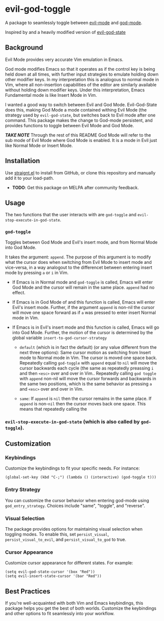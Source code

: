 # evil-god-toggle

A package to seamlessly toggle between
[evil-mode](https://github.com/emacs-evil/evil) and
[god-mode](https://github.com/chrisdone/god-mode).

Inspired by and a heavily modified version of
[evil-god-state](https://github.com/gridaphobe/evil-god-state)

## Background

Evil Mode provides very accurate Vim emulation in Emacs.

God mode modifies Emacs so that it operates as if the control key is being held down at all times, with further input strategies to emulate holding down other modifier keys. In my interpretation this is analogous to normal mode in Vim, where all non-insertion capabilities of the editor are similarly available without holding down modifier keys. Under this interpretation, Emacs Fundamental mode is like Insert Mode in Vim.

I wanted a good way to switch between Evil and God Mode. Evil-God-State does this, making God Mode a mode contained withing Evil Mode (the strategy used by `evil-god-state`, but switches back to Evil mode after one command.  This package makes the change to God-mode persistent, and provides functions to toggle between Evil Mode and God Mode.


***TAKE NOTE*** Through the rest of this README God Mode will refer to the sub mode of Evil Mode where God Mode is enabled.  It is a mode in Evil just like Normal Mode or Insert Mode.

## Installation

Use [straignt.el](https://github.com/radian-software/straight.el) to install from GitHub, or clone this repository and manually add it to your load-path. 

- **TODO**: Get this package on MELPA after community feedback.

## Usage

The two functions that the user interacts with are `god-toggle` and `evil-stop-execute-in-god-state`.

### `god-toggle`

Toggles between God Mode and Evil's insert mode, and from Normal Mode into God Mode.

It takes the argument: `append`.  The purpose of this argument is to modify what the cursor does when switching from Evil Mode to insert mode and vice-versa, in a way analogout to the differencet between entering insert mode by pressing `a` or `i` in Vim.

- If Emacs is in Normal mode and `god-toggle` is called, Emacs will enter God Mode and the cursor will remain in the same place. `append` had no effect.

- If Emacs is in God Mode of and this function is called, Emacs will enter Evil's insert mode. Further, if the argument `append` is non-nil the cursor will move one space forward as if `a` was pressed to enter insert Normal mode in Vim. 

- If Emacs is in Evil's insert mode and this function is called, Emacs will go into God Mode.  Further, the motion of the cursor is determined by the global variable `insert-to-god-cursor-strategy`

    - `default` (which is in fact the default) (or any value different from the next three options): Same cursor motion as switching from Insert mode to Normal mode in Vim. The cursor is moved one space back. Repeatedly calling `god-toggle` with `append` equal to `nil` will move the cursor backwards each cycle (the same as repeatedly preassing `i` and then `<esc>` over and over in Vim..  Repeatedly calling `god toggle` with `append` non-nil will move the cursor forwards and backwards in the same two positions, which is the same behavior as pressing `a` and `<esc>` over and over in Vim.


     - `same`: If `append` is `nil` then the cursor remains in the same place. If `append` is non-`nil` then the cursor moves back one space. This means that repeatedly calling the 

### `evil-stop-execute-in-god-state` (which is also called by `god-toggle`).

## Customization

### Keybindings

Customize the keybindings to fit your specific needs. For instance:

    (global-set-key (kbd "C-;") (lambda () (interactive) (god-toggle t)))

### Entry Strategy


You can customize the cursor behavior when entering god-mode using
`god_entry_strategy`. Choices include \"same\", \"toggle\", and
\"reverse\".

### Visual Selection


The package provides options for maintaining visual selection when
toggling modes. To enable this, set `persist_visual`,
`persist_visual_to_evil`, and `persist_visual_to_god` to true.


### Cursor Appearance


Customize cursor appearance for different states. For example:

    (setq evil-god-state-cursor '(box "Red"))
    (setq evil-insert-state-cursor '(bar "Red"))


## Best Practices

If you\'re well-acquainted with both Vim and Emacs keybindings, this
package helps you get the best of both worlds. Customize the keybindings
and other options to fit seamlessly into your workflow.
